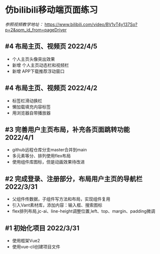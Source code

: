 # 仿bilibili移动端页面练习

  *参照视频教学地址：*
  https://www.bilibili.com/video/BV1vT4y137So?p=2&spm_id_from=pageDriver

## #4 布局主页、视频页 2022/4/5

  - 个人主页头像突出效果
  - 新增 个人主页动态栏和视频栏
  - 新增 APP下载推荐浮动窗口

## #4 布局主页、视频页 2022/4/2

  - 标签栏滑动换栏
  - 懒加载填充内容标签
  - 用浏览器自带播放器

## #3 完善用户主页布局，补充各页面跳转功能 2022/4/1

  - github远程仓库分支master合并到main
  - 多元素等分、排列使用flex布局
  - 使用组件库图标，但是动画效果待改进

## #2 完成登录、注册部分，布局用户主页的导航栏 2022/3/31

  - 父组件传数据，子组件写方法和布局，实现组件复用
  - 引入Vant素材库，添加内容：输入框、搜索图标
  - flex排列布局,jc-ai、line-height调整位置,left、top、margin、padding微调

## #1 初始化项目 2022/3/31

  - 使用框架Vue2
  - 使用vue-cli创建项目文件